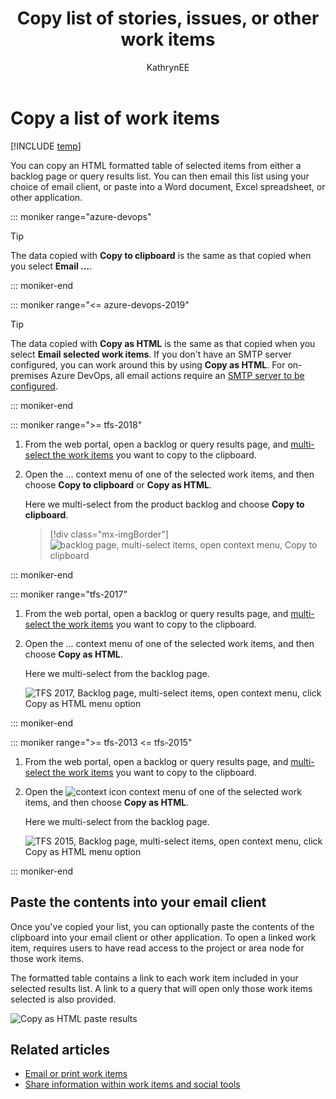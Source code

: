 ﻿---
title: Copy list of stories, issues, or other work items
titleSuffix: Azure Boards   
description: Copy a list of user stories, issues, bugs, tasks, or other work items  from a backlog or query  
ms.custom: seodec18
ms.technology: devops-agile
ms.assetid: 
ms.author: kaelli
author: KathrynEE
ms.topic: conceptual
monikerRange: '>= tfs-2013'
ms.date: 11/19/2018
---

# Copy a list of work items

[!INCLUDE [temp](../includes/version-vsts-tfs-all-versions.md)]

<a id="html"></a>

You can copy an HTML formatted table of selected items from either a backlog page or query results list. You can then email this list using your choice of email client, or paste into a Word document, Excel spreadsheet, or other application.

::: moniker range="azure-devops"

> [!TIP]  
> The data copied with **Copy to clipboard** is the same as that copied when you select **Email ...**.

::: moniker-end

::: moniker range="<= azure-devops-2019"

> [!TIP]  
> The data copied with **Copy as HTML** is the same as that copied when you select **Email selected work items**. If you don't have an SMTP server configured, you can work around this by using **Copy as HTML**. For on-premises Azure DevOps, all email actions require an [SMTP server to be configured](/azure/devops/server/admin/setup-customize-alerts).

::: moniker-end

::: moniker range=">= tfs-2018"

1.  From the web portal, open a backlog or query results page, and [multi-select the work items](bulk-modify-work-items.md#multi-select) you want to copy to the clipboard.

2.  Open the &hellip; context menu of one of the selected work items, and then choose **Copy to clipboard** or **Copy as HTML**.

    Here we multi-select from the product backlog and choose **Copy to clipboard**.

    > [!div class="mx-imgBorder"]  
    > ![backlog page, multi-select items, open context menu, Copy to clipboard](media/copy-wi-copy-to-clipboard-ts-1.png)

::: moniker-end

::: moniker range="tfs-2017"

1.  From the web portal, open a backlog or query results page, and [multi-select the work items](bulk-modify-work-items.md#multi-select) you want to copy to the clipboard.

2.  Open the &hellip; context menu of one of the selected work items, and then choose **Copy as HTML**.

    Here we multi-select from the backlog page.

    ![TFS 2017, Backlog page, multi-select items, open context menu, click Copy as HTML menu option](media/bulk-modify-copy-as-html.png)

::: moniker-end

::: moniker range=">= tfs-2013 <= tfs-2015"

1.  From the web portal, open a backlog or query results page, and [multi-select the work items](bulk-modify-work-items.md#multi-select) you want to copy to the clipboard.

2.  Open the ![context icon](../media/icons/context_menu.png) context menu of one of the selected work items, and then choose **Copy as HTML**.

    Here we multi-select from the backlog page.

    ![TFS 2015, Backlog page, multi-select items, open context menu, click Copy as HTML menu option](media/copy-wi-copy-as-html-2015.png)

::: moniker-end

## Paste the contents into your email client

Once you've copied your list, you can optionally paste the contents of the clipboard into your email client or other application. To open a linked work item, requires users to have read access to the project or area node for those work items.

The formatted table contains a link to each work item included in your selected results list. A link to a query that will open only those work items selected is also provided.</p>

![Copy as HTML paste results](media/bulk-modify-copy-as-html-table-results.png)

## Related articles

* [Email or print work items](../work-items/email-work-items.md)
* [Share information within work items and social tools](../queries/share-plans.md)
